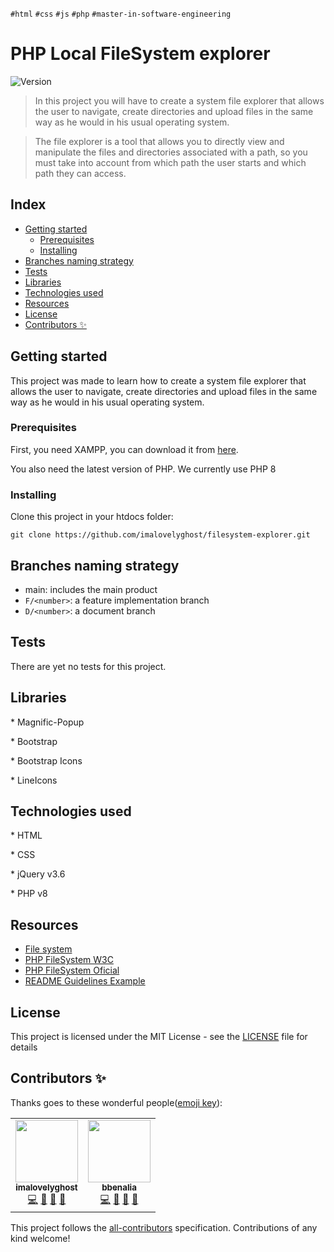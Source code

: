 `#html` `#css` `#js` `#php` `#master-in-software-engineering`

# PHP Local FileSystem explorer <!-- omit in toc -->
<p>
  <img alt="Version" src="https://img.shields.io/badge/version-1.0-blue.svg?cacheSeconds=2592000" />
</p>

>In this project you will have to create a system file explorer that allows the user to navigate, create directories and upload files in the same way as he would in his usual operating system. 

>The file explorer is a tool that allows you to directly view and manipulate the files and directories associated with a path, so you must take into account from which path the user starts and which path they can access.


## Index <!-- omit in toc -->
- [Getting started](#getting-started)
  - [Prerequisites](#prerequisites)
  - [Installing](#installing)
- [Branches naming strategy](#branches-naming-strategy)
- [Tests](#tests)
- [Libraries](#libraries)
- [Technologies used](#technologies-used)
- [Resources](#resources)
- [License](#license)
- [Contributors ✨](#contributors-)

## Getting started
This project was made to learn how to create a system file explorer that allows the user to navigate, create directories and upload files in the same way as he would in his usual operating system. 

### Prerequisites
First, you need XAMPP, you can download it from [here](https://www.apachefriends.org/es/index.html).

You also need the latest version of PHP. We currently use PHP 8

### Installing
Clone this project in your htdocs folder:

```
git clone https://github.com/imalovelyghost/filesystem-explorer.git
```

## Branches naming strategy
- main: includes the main product
- `F/<number>`: a feature implementation branch
- `D/<number>`: a document branch

## Tests
There are yet no tests for this project.

## Libraries
\* Magnific-Popup

\* Bootstrap

\* Bootstrap Icons

\* LineIcons

## Technologies used
\* HTML

\* CSS

\* jQuery v3.6

\* PHP v8

## Resources
- [File system](https://es.wikipedia.org/wiki/Administrador_de_archivos)
- [PHP FileSystem W3C](https://www.w3schools.com/php/php_ref_filesystem.asp)
- [PHP FileSystem Oficial](https://www.php.net/manual/es/book.filesystem.php)
- [README Guidelines Example](https://gist.github.com/PurpleBooth/109311bb0361f32d87a2)

## License
This project is licensed under the MIT License - see the [LICENSE](LICENSE) file for details

## Contributors ✨
Thanks goes to these wonderful people([emoji key](https://allcontributors.org/docs/en/emoji-key)):

<!-- ALL-CONTRIBUTORS-LIST:START - Do not remove or modify this section -->
<!-- prettier-ignore-start -->
<!-- markdownlint-disable -->
<table>
  <tr>
   <td align="center"><a href="https://github.com/imalovelyghost"><img src="https://avatars.githubusercontent.com/u/79602817?v=4" width="100px;" alt=""/><br /><sub><b>imalovelyghost</b></sub></a><br /><a href="https://github.com/imalovelyghost/filesystem-explorer/commits?author=imalovelyghost" title="Code">💻</a> <a href="#design-imalovelyghost" title="Design">🎨</a> <a href="#ideas-imalovelyghost" title="Ideas, Planning, & Feedback">🤔</a> <a href="#projectManagement-imalovelyghost" title="Project Management">📆</a></td>

   <td align="center"><a href="https://github.com/bbenalia"><img src="https://avatars.githubusercontent.com/u/65949632?v=4?s=100" width="100px;" alt=""/><br /><sub><b>bbenalia</b></sub></a><br /><a href="https://github.com/imalovelyghost/filesystem-explorer/commits?author=bbenalia" title="Code">💻</a> <a href="#design-bbenalia" title="Design">🎨</a> <a href="#ideas-bbenalia" title="Ideas, Planning, & Feedback">🤔</a> <a href="#projectManagement-bbenalia" title="Project Management">📆</a></td>
  </tr>
</table>

<!-- markdownlint-restore -->
<!-- prettier-ignore-end -->
<!-- ALL-CONTRIBUTORS-LIST:END -->

This project follows the [all-contributors](https://github.com/all-contributors/all-contributors) specification. Contributions of any kind welcome!